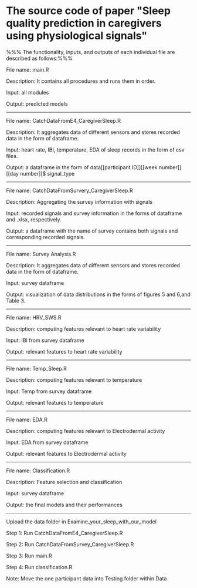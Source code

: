 # The source code of paper "Sleep quality prediction in caregivers using physiological signals"


%%% The functionality, inputs, and outputs of each individual file are described as follows:%%%



File name: main.R

Description: It contains all procedures and runs them in order.

Input: all modules

Output: predicted models

---------------------------------------------------------------------------------------------------------------------------------

File name: CatchDataFromE4_CaregiverSleep.R

Description: It aggregates data of different sensors and stores recorded data in the form of dataframe.

Input: heart rate, IBI, temperature, EDA of sleep records in the form of csv files.

Output: a dataframe in the form of data[[participant ID]][[week number]][[day number]]$ signal_type

---------------------------------------------------------------------------------------------------------------------------------

File name: CatchDataFromSurvery_CaregiverSleep.R

Description: Aggregating the survey information with signals

Input: recorded signals and survey information in the forms of dataframe and .xlsx, respectively.

Output: a dataframe with the name of survey contains both signals and corresponding recorded signals.

---------------------------------------------------------------------------------------------------------------------------------

File name: Survey Analysis.R

Description: It aggregates data of different sensors and stores recorded data in the form of dataframe.

Input: survey dataframe

Output: visualization of data distributions in the forms of figures 5 and 6,and Table 3.

---------------------------------------------------------------------------------------------------------------------------------

File name: HRV_SWS.R

Description: computing features relevant to heart rate variability

Input: IBI from survey dataframe

Output: relevant features to heart rate variability

---------------------------------------------------------------------------------------------------------------------------------

File name: Temp_Sleep.R

Description: computing features relevant to temperature

Input: Temp from survey dataframe

Output: relevant features to temperature

---------------------------------------------------------------------------------------------------------------------------------

File name: EDA.R

Description: computing features relevant to Electrodermal activity

Input: EDA from survey dataframe

Output: relevant features to Electrodermal activity

---------------------------------------------------------------------------------------------------------------------------------

File name: Classification.R

Description: Feature selection and classification

Input: survey dataframe

Output: the final models and their performances

---------------------------------------------------------------------------------------------------------------------------------

Upload the data folder in Examine_your_sleep_with_our_model

Step 1: Run CatchDataFromE4_CaregiverSleep.R 

Step 2: Run CatchDataFromSurvey_CaregiverSleep.R

Step 3: Run main.R

Step 4: Run classification.R

Note: Move the one participant data into Testing folder within Data

